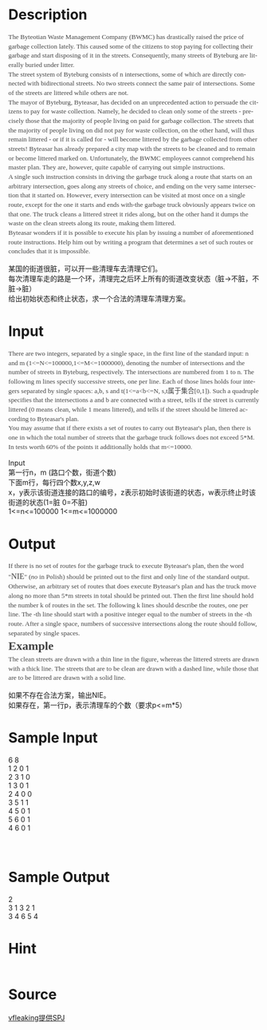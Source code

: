 
# Description

<div class="content"><p class="MsoNormal" align="left" style="margin: 0cm 0cm 0pt; line-height: 140%; text-align: left; mso-pagination: widow-orphan; mso-margin-top-alt: auto; mso-margin-bottom-alt: auto"><span lang="EN-US" style="font-size: 10pt; color: #444444; line-height: 140%; font-family: Tahoma; mso-font-kerning: 0pt">The Byteotian Waste Management Company (BWMC) has drastically raised the price of garbage collection lately. This caused some of the citizens to stop paying for collecting their garbage and start disposing of it in the streets. Consequently, many streets of Byteburg are literally buried under litter. <o:p></o:p></span></p>
<p class="MsoNormal" align="left" style="margin: 0cm 0cm 0pt; line-height: 140%; text-align: left; mso-pagination: widow-orphan; mso-margin-top-alt: auto; mso-margin-bottom-alt: auto"><span lang="EN-US" style="font-size: 10pt; color: #444444; line-height: 140%; font-family: Tahoma; mso-font-kerning: 0pt">The street system of Byteburg consists of n intersections, some of which are directly connected with bidirectional streets. No two streets connect the same pair of intersections. Some of the streets are littered while others are not. <o:p></o:p></span></p>
<p class="MsoNormal" align="left" style="margin: 0cm 0cm 0pt; line-height: 140%; text-align: left; mso-pagination: widow-orphan; mso-margin-top-alt: auto; mso-margin-bottom-alt: auto"><span lang="EN-US" style="font-size: 10pt; color: #444444; line-height: 140%; font-family: Tahoma; mso-font-kerning: 0pt">The mayor of Byteburg, Byteasar, has decided on an unprecedented action to persuade the citizens to pay for waste collection. Namely, he decided to clean only some of the streets - precisely those that the majority of people living on paid for garbage collection. The streets that the majority of people living on did not pay for waste collection, on the other hand, will thus remain littered - or if it is called for - will become littered by the garbage collected from other streets! Byteasar has already prepared a city map with the streets to be cleaned and to remain or become littered marked on. Unfortunately, the BWMC employees cannot comprehend his master plan. They are, however, quite capable of carrying out simple instructions. <o:p></o:p></span></p>
<p class="MsoNormal" align="left" style="margin: 0cm 0cm 0pt; line-height: 140%; text-align: left; mso-pagination: widow-orphan; mso-margin-top-alt: auto; mso-margin-bottom-alt: auto"><span lang="EN-US" style="font-size: 10pt; color: #444444; line-height: 140%; font-family: Tahoma; mso-font-kerning: 0pt">A single such instruction consists in driving the garbage truck along a route that starts on an arbitrary intersection, goes along any streets of choice, and ending on the very same intersection that it started on. However, every intersection can be visited at most once on a single route, except for the one it starts and ends with-the garbage truck obviously appears twice on that one. The truck cleans a littered street it rides along, but on the other hand it dumps the waste on the clean streets along its route, making them littered. <o:p></o:p></span></p>
<p class="MsoNormal" align="left" style="margin: 0cm 0cm 0pt; line-height: 140%; text-align: left; mso-pagination: widow-orphan; mso-margin-top-alt: auto; mso-margin-bottom-alt: auto"><span lang="EN-US" style="font-size: 10pt; color: #444444; line-height: 140%; font-family: Tahoma; mso-font-kerning: 0pt">Byteasar wonders if it is possible to execute his plan by issuing a number of aforementioned route instructions. Help him out by writing a program that determines a set of such routes or concludes that it is impossible. <o:p></o:p></span></p>
<p>某国的街道很脏，可以开一些清理车去清理它们。<br/>
每次清理车走的路是一个环，清理完之后环上所有的街道改变状态（脏-&gt;不脏，不脏-&gt;脏）<br/>
给出初始状态和终止状态，求一个合法的清理车清理方案。</p>
<p></p></div>

# Input

<div class="content"><p class="MsoNormal" align="left" style="margin: 0cm 0cm 0pt; line-height: 140%; text-align: left; mso-pagination: widow-orphan; mso-margin-top-alt: auto; mso-margin-bottom-alt: auto"><span lang="EN-US" style="font-size: 10pt; color: #444444; line-height: 140%; font-family: Tahoma; mso-font-kerning: 0pt">There are two integers, separated by a single space, in the first line of the standard input: n and m (1&lt;=N&lt;=100000,1&lt;=M&lt;=1000000), denoting the number of intersections and the number of streets in Byteburg, respectively. The intersections are numbered from 1 to n. The following m lines specify successive streets, one per line. Each of those lines holds four integers separated by single spaces: a,b, s and t(1&lt;=a&lt;b&lt;=N, s,t</span><span style="font-size: 10pt; color: #444444; line-height: 140%; font-family: 宋体; mso-font-kerning: 0pt; mso-bidi-font-family: Tahoma; mso-ascii-font-family: Tahoma; mso-hansi-font-family: Tahoma">属于集合</span><span lang="EN-US" style="font-size: 10pt; color: #444444; line-height: 140%; font-family: Tahoma; mso-font-kerning: 0pt">[0,1]). Such a quadruple specifies that the intersections a and b are connected with a street, <v:shape id="_x0000_i1026" alt="" type="#_x0000_t75" style="width: 4.5pt; height: 5.25pt"><v:imagedata o:href="http://main.edu.pl/images/OI18/smi-en-tex.17.png" src="file:///C:\DOCUME~1\ADMINI~1\LOCALS~1\Temp\msohtml1\01\clip_image002.gif"></v:imagedata></v:shape>tells if the street is currently littered (0 means clean, while 1 means littered), and <v:shape id="_x0000_i1027" alt="" type="#_x0000_t75" style="width: 3.75pt; height: 8.25pt"><v:imagedata o:href="http://main.edu.pl/images/OI18/smi-en-tex.20.png" src="file:///C:\DOCUME~1\ADMINI~1\LOCALS~1\Temp\msohtml1\01\clip_image003.gif"></v:imagedata></v:shape>tells if the street should be littered according to Byteasar&#39;s plan. <o:p></o:p></span></p>
<p class="MsoNormal" align="left" style="margin: 0cm 0cm 0pt; line-height: 140%; text-align: left; mso-pagination: widow-orphan; mso-margin-top-alt: auto; mso-margin-bottom-alt: auto"><span lang="EN-US" style="font-size: 10pt; color: #444444; line-height: 140%; font-family: Tahoma; mso-font-kerning: 0pt">You may assume that if there exists a set of routes to carry out Byteasar&#39;s plan, then there is one in which the total number of streets that the garbage truck follows does not exceed 5*M. <o:p></o:p></span></p>
<p class="MsoNormal" align="left" style="margin: 0cm 0cm 0pt; line-height: 140%; text-align: left; mso-pagination: widow-orphan; mso-margin-top-alt: auto; mso-margin-bottom-alt: auto"><span lang="EN-US" style="font-size: 10pt; color: #444444; line-height: 140%; font-family: Tahoma; mso-font-kerning: 0pt">In tests worth 60% of the points it additionally holds that m&lt;=10000. <o:p></o:p></span></p>
<p><span lang="EN-US" style="font-size: 12pt; color: #444444; line-height: 140%; font-family: 宋体; mso-font-kerning: 0pt; mso-bidi-font-family: 宋体"><o:p></o:p></span></p>
<p></p>
<p></p>
<p>Input<br/>
第一行n，m (路口个数，街道个数)<br/>
下面m行，每行四个数x,y,z,w<br/>
x，y表示该街道连接的路口的编号，z表示初始时该街道的状态，w表示终止时该街道的状态(1=脏 0=不脏)<br/>
1&lt;=n&lt;=100000 1&lt;=m&lt;=1000000</p></div>

# Output

<div class="content"><p class="MsoNormal" align="left" style="margin: 0cm 0cm 0pt; line-height: 140%; text-align: left; mso-pagination: widow-orphan; mso-margin-top-alt: auto; mso-margin-bottom-alt: auto"><span lang="EN-US" style="font-size: 10pt; color: #444444; line-height: 140%; font-family: Tahoma; mso-font-kerning: 0pt">If there is no set of routes for the garbage truck to execute Byteasar&#39;s plan, then the word &#34;</span><span lang="EN-US" style="font-size: 12pt; color: #444444; line-height: 140%; font-family: 宋体; mso-font-kerning: 0pt; mso-bidi-font-family: 宋体">NIE</span><span lang="EN-US" style="font-size: 10pt; color: #444444; line-height: 140%; font-family: Tahoma; mso-font-kerning: 0pt">&#34; (<i>no</i> in Polish) should be printed out to the first and only line of the standard output. Otherwise, an arbitrary set of routes that does execute Byteasar&#39;s plan and has the truck move along no more than 5*m streets in total should be printed out. Then the first line should hold the number k of routes in the set. The following k lines should describe the routes, one per line. The <v:shape id="_x0000_i1028" alt="" type="#_x0000_t75" style="width: 32.25pt; height: 13.5pt"><v:imagedata o:href="http://main.edu.pl/images/OI18/smi-en-tex.26.png" src="file:///C:\DOCUME~1\ADMINI~1\LOCALS~1\Temp\msohtml1\01\clip_image004.gif"></v:imagedata></v:shape>-th line should start with a positive integer <v:shape id="_x0000_i1029" alt="" type="#_x0000_t75" style="width: 8.25pt; height: 10.5pt"><v:imagedata o:href="http://main.edu.pl/images/OI18/smi-en-tex.27.png" src="file:///C:\DOCUME~1\ADMINI~1\LOCALS~1\Temp\msohtml1\01\clip_image005.gif"></v:imagedata></v:shape>equal to the number of streets in the <v:shape id="_x0000_i1030" alt="" type="#_x0000_t75" style="width: 3pt; height: 8.25pt"><v:imagedata o:href="http://main.edu.pl/images/OI18/smi-en-tex.28.png" src="file:///C:\DOCUME~1\ADMINI~1\LOCALS~1\Temp\msohtml1\01\clip_image006.gif"></v:imagedata></v:shape>-th route. After a single space, <v:shape id="_x0000_i1031" alt="" type="#_x0000_t75" style="width: 30pt; height: 10.5pt"><v:imagedata o:href="http://main.edu.pl/images/OI18/smi-en-tex.29.png" src="file:///C:\DOCUME~1\ADMINI~1\LOCALS~1\Temp\msohtml1\01\clip_image007.gif"></v:imagedata></v:shape>numbers of successive intersections along the route should follow, separated by single spaces. <o:p></o:p></span></p>
<p class="MsoNormal" align="left" style="margin: 0cm 0cm 0pt; line-height: 140%; text-align: left; mso-pagination: widow-orphan; mso-margin-top-alt: auto; mso-margin-bottom-alt: auto; mso-outline-level: 2"><b><span lang="EN-US" style="font-size: 18pt; color: #444444; line-height: 140%; font-family: Tahoma; mso-font-kerning: 0pt">Example<o:p></o:p></span></b></p>
<p class="MsoNormal" align="left" style="margin: 0cm 0cm 0pt; line-height: 140%; text-align: left; mso-pagination: widow-orphan; mso-margin-top-alt: auto; mso-margin-bottom-alt: auto"><span lang="EN-US" style="font-size: 10pt; color: #444444; line-height: 140%; font-family: Tahoma; mso-font-kerning: 0pt">The clean streets are drawn with a thin line in the figure, whereas the littered streets are drawn with a thick line. The streets that are to be clean are drawn with a dashed line, while those that are to be littered are drawn with a solid line. <o:p></o:p></span></p>
<p class="MsoNormal" align="left" style="margin: 0cm 0cm 0pt; line-height: 140%; text-align: left; mso-pagination: widow-orphan; tab-stops: 45.8pt 91.6pt 137.4pt 183.2pt 229.0pt 274.8pt 320.6pt 366.4pt 412.2pt 458.0pt 503.8pt 549.6pt 595.4pt 641.2pt 687.0pt 732.8pt"><span lang="EN-US" style="font-size: 12pt; color: #444444; line-height: 140%; font-family: 宋体; mso-font-kerning: 0pt; mso-bidi-font-family: 宋体"><o:p></o:p></span></p>
<p></p>
<p></p>
<p></p>
<p></p>
<p>如果不存在合法方案，输出NIE。<br/>
如果存在，第一行p，表示清理车的个数（要求p&lt;=m*5）<br/>
</p></div>

# Sample Input

<div class="content"><span class="sampledata">6 8<br/>
1 2 0 1<br/>
2 3 1 0<br/>
1 3 0 1<br/>
2 4 0 0<br/>
3 5 1 1<br/>
4 5 0 1<br/>
5 6 0 1<br/>
4 6 0 1<br/>
<br/>
<br/>
</span></div>

# Sample Output

<div class="content"><span class="sampledata">2<br/>
3 1 3 2 1 <br/>
3 4 6 5 4 <br/>
</span></div>

# Hint

<div class="content"><p></p><p><img alt="" src="source/bzoj/2278/img/aHR0cDovL21haW4uZWR1LnBsL2ltYWdlcy9PSTE4L3NtaXphZDEuZ2lm.gif"/></p><p></p></div>

# Source

<div class="content"><p><a href="problemset.php?search=vfleaking提供SPJ">vfleaking提供SPJ</a></p></div>

